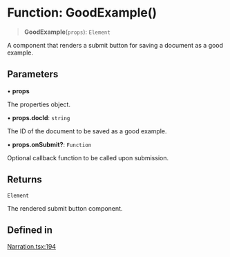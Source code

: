 # Function: GoodExample()

> **GoodExample**(`props`): `Element`

A component that renders a submit button for saving a document as a good example.

## Parameters

• **props**

The properties object.

• **props.docId**: `string`

The ID of the document to be saved as a good example.

• **props.onSubmit?**: `Function`

Optional callback function to be called upon submission.

## Returns

`Element`

The rendered submit button component.

## Defined in

[Narration.tsx:194](https://github.com/edspencer/narrator-ai/blob/2638f4692e0fe7ed51a1a126401e7368094e9587/packages/react/src/Narration.tsx#L194)
